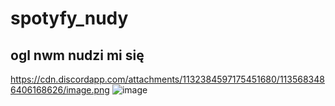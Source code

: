 # spotyfy_nudy
## ogl nwm nudzi mi się
https://cdn.discordapp.com/attachments/1132384597175451680/1135683486406168626/image.png
![image](https://github.com/DrQwerciaks/spotyfy_nudy/assets/77661984/3126846f-9fd2-4825-91be-febd1551de89)

